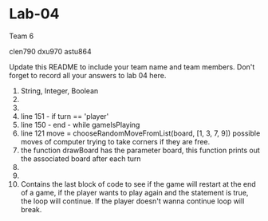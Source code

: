 # Lab-04
Team 6 

clen790
dxu970
astu864

Update this README to include your team name and team members. Don't forget to record all your answers to lab 04 here.

1. String, Integer, Boolean
2.
3.
4. line 151 - if turn == 'player'
5. line 150 - end - while gameIsPlaying
6. line 121 move = chooseRandomMoveFromList(board, [1, 3, 7, 9]) possible moves of computer trying to take corners if they are free.
7. the function drawBoard has the parameter board, this function prints out the associated board after each turn
8.
9.
10. Contains the last block of code to see if the game will restart at the end of a game, if the player wants to play again and the statement is true, the loop will continue. If the player doesn't wanna continue loop will break. 
